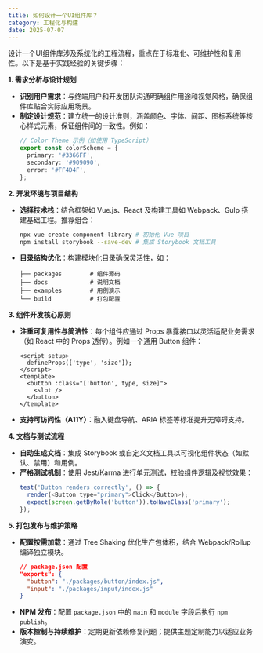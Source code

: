 ```yaml
---
title: 如何设计一个UI组件库？
category: 工程化与构建
date: 2025-07-07
---
```

设计一个UI组件库涉及系统化的工程流程，重点在于标准化、可维护性和复用性。以下是基于实践经验的关键步骤：  

**1. 需求分析与设计规划**  
- **识别用户需求**：与终端用户和开发团队沟通明确组件用途和视觉风格，确保组件库贴合实际应用场景。  
- **制定设计规范**：建立统一的设计准则，涵盖颜色、字体、间距、图标系统等核心样式元素，保证组件间的一致性。例如：  
  ```ts
  // Color Theme 示例（如使用 TypeScript）
  export const colorScheme = {
    primary: '#3366FF',
    secondary: '#909090',
    error: '#FF4D4F',
  };
  ```

**2. 开发环境与项目结构**  
- **选择技术栈**：结合框架如 Vue.js、React 及构建工具如 Webpack、Gulp 搭建基础工程。推荐组合：  
  ```bash
  npx vue create component-library # 初始化 Vue 项目
  npm install storybook --save-dev # 集成 Storybook 文档工具
  ```  
- **目录结构优化**：构建模块化目录确保灵活性，如：  
  ```
  ├── packages        # 组件源码
  ├── docs            # 说明文档
  ├── examples        # 用例演示
  └── build           # 打包配置
  ```

**3. 组件开发核心原则**  
- **注重可复用性与简洁性**：每个组件应通过 Props 暴露接口以灵活适配业务需求（如 React 中的 Props 透传）。例如一个通用 Button 组件：  
  ```vue
  <script setup>
    defineProps(['type', 'size']);
  </script>
  <template>
    <button :class="['button', type, size]">
      <slot />
    </button>
  </template>
  ```
- **支持可访问性（A11Y）**：融入键盘导航、ARIA 标签等标准提升无障碍支持。  

**4. 文档与测试流程**  
- **自动生成文档**：集成 Storybook 或自定义文档工具以可视化组件状态（如默认、禁用）和用例。  
- **严格测试机制**：使用 Jest/Karma 进行单元测试，校验组件逻辑及视觉效果：  
  ```javascript
  test('Button renders correctly', () => {
    render(<Button type="primary">Click</Button>);
    expect(screen.getByRole('button')).toHaveClass('primary');
  });
  ```

**5. 打包发布与维护策略**  
- **配置按需加载**：通过 Tree Shaking 优化生产包体积，结合 Webpack/Rollup 编译独立模块。  
  ```json
  // package.json 配置
  "exports": {
    "button": "./packages/button/index.js",
    "input": "./packages/input/index.js"
  }
  ```  
- **NPM 发布**：配置 `package.json` 中的 `main` 和 `module` 字段后执行 `npm publish`。  
- **版本控制与持续维护**：定期更新依赖修复问题；提供主题定制能力以适应业务演变。
